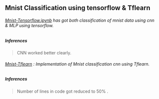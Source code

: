 ## Mnist Classification using tensorflow & Tflearn

###### [Mnist-Tensorflow.ipynb](https://github.com/iamlmn/deep-learning/blob/master/Mnist-cnn-tensorflow/Mnist-Tensorflow.ipynb) has got both classification of mnist data using cnn & MLP using tensorflow.
##### Inferences 
> CNN worked better clearly.

###### [Mnist-Tflearn](https://github.com/iamlmn/deep-learning/blob/master/Mnist-cnn-tensorflow/Mnist-Tflearn.ipynb) : Implementation of Mnist classification cnn using Tflearn.
##### Inferences
> Number of lines in code got reduced to 50% .

